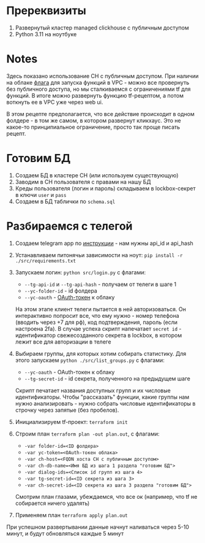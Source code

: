# Пререквизиты
1. Развернутый кластер managed clickhouse с публичным доступом
2. Python 3.11 на ноутбуке

# Notes
Здесь показано использование CH с публичным доступом. При наличии на облаке [флага](https://cloud.yandex.ru/docs/functions/concepts/networking#polzovatelskaya-set) для запуска функций в VPC - можно все провернуть без публичного доступа, но мы сталкиваемся с ограничениями tf для функций.
В итоге можно развернуть функцию tf-рецептом, а потом воткнуть ее в VPC уже через web ui.

В этом рецепте предполагается, что все действие происходит в одном фолдере - в том же самом, в котором развернут кликхаус. Это не какое-то принципиальное ограничение, просто так проще писать рецепт.

# Готовим БД
1. Создаем БД в кластере CH (или используем существующую)
2. Заводим в CH пользователя с правами на нашу БД
3. Креды пользователя (логин и пароль) складываем в lockbox-секрет в ключи `user` и `pass`
4. Создаем в БД таблички по `schema.sql`

# Разбираемся с телегой
1. Создаем telegram app по [инструкции](https://core.telegram.org/api/obtaining_api_id#obtaining-api-id) - нам нужны api_id и api_hash
2. Устанавливаем питонячьи зависимости на ноут: `pip install -r ./src/requirements.txt`
3. Запускаем логин: `python src/login.py` с флагами:
   - `--tg-api-id` и `--tg-api-hash` - получаем от телеги в шаге 1
   - `--yc-folder-id` - id фолдера
   - `--yc-oauth` - [OAuth-токен](https://cloud.yandex.ru/docs/iam/concepts/authorization/oauth-token) к облаку
   
   На этом этапе клиент телеги пытается в ней авторизоваться. Он интерактивно попросит все, что ему нужно - номер телефона (вводить через +7 для рф), код подтверждения, пароль (если настроена 2fa).
   В случае успеха скрипт напечатает `secret id` - идентификатор свежесозданного секрета в lockbox, в котором лежит все для авторизации в телеге
4. Выбираем группы, для которых хотим собирать статистику. Для этого запускаем `python ./src/list_groups.py` с флагами:
   - `--yc-oauth` - OAuth-токен к облаку
   - `--tg-secret-id` - id секрета, полученного на предыдущем шаге
   
    Скрипт печатает названия доступных групп и их числовые идентификаторы. Чтобы "рассказать" функции, какие группы нам нужно анализировать - нужно собрать числовые идентификаторы в строчку через запятые (без пробелов).
5. Инициализируем tf-проект: `terraform init`
6. Строим план `terraform plan -out plan.out`, с флагами:
   -  `-var folder-id=<ID фолдера>`
   -  `-var yc-token=<OAuth-токен облака>`
   -  `-var ch-host=<FQDN хоста CH с публичным доступом>`
   -  `-var ch-db-name=<Имя БД из шага 1 раздела "готовим БД">`
   -  `-var dialog-ids=<Список id групп из шага 4>`
   -  `-var tg-secret-id=<ID секрета из шага 3>`
   -  `-var ch-secret-id=<ID секрета из шага 3 раздела "готовим БД">`
   
    Смотрим план глазами, убеждаемся, что все ок (например, что tf не собирается ничего удалять)
7. Применяем план `terraform apply plan.out`

При успешном развертывании данные начнут наливаться через 5-10 минут, и будут обновляться каждые 5 минут